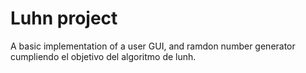# Luhn project

A basic implementation of a user GUI, and ramdon number generator cumpliendo el objetivo del algoritmo de lunh.
